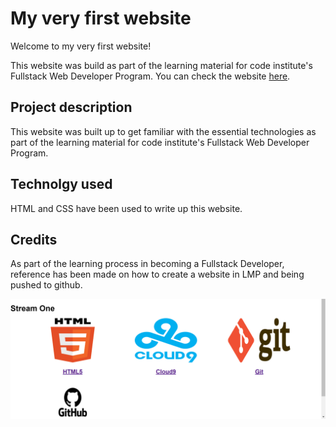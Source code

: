 # My very first website

 Welcome to my very first website!
 
This website was build as part of the learning material for code institute's Fullstack Web Developer Program.
You can check the website [here](https://github.com/Adeniyi-Ol/my-practice-space?tab=readme-ov-file#gitpod-reminders).

## Project description
This website was built up to get familiar with the essential technologies as part of the learning material for code institute's Fullstack Web Developer Program.

## Technolgy used
HTML and CSS have been used to write up this website.

## Credits
As part of the learning process in becoming a Fullstack Developer, reference has been made on how to create a website in LMP and being pushed to github.

![alt Technology](css/image.png)